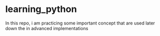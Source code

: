 # learning_python
In this repo, i am practicing some important concept that are used later down the in advanced implementations
